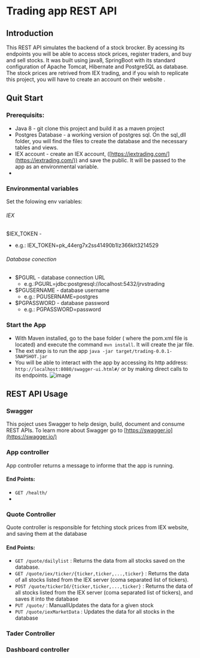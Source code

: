 # Trading app REST API
## Introduction
This REST API simulates the backend of a stock brocker. By acessing its endpoints you will be able to access stock prices, register traders, and buy and sell stocks. 
It was built using java8, SpringBoot with its standard configuration of Apache  Tomcat, Hibernate and PostgreSQL as database.
The stock prices are retrived from IEX trading, and if you wish to replicate this project, you will have to create an account on their website .

## Quit Start
### Prerequisits:
 - Java 8 - git clone this project and build it as a maven project
 - Postgres Database - a working version of postgres sql. On the sql_dll folder, you will find the files to create the database and the necessary tables and views. 
 - IEX account - create an IEX account, ([https://iextrading.com/](https://iextrading.com/)) and save the public. It will be passed to the app as an environmental variable.
 - 
### Environmental variables 
Set the folowing env variables:
###### IEX 
$IEX_TOKEN  - 
 - e.g.: IEX_TOKEN=pk_44erg7x2ss41490b1lz366klt3214529
###### Database conection
 - $PGURL - database connection URL
    - e.g.:PGURL=jdbc:postgresql://localhost:5432/jrvstrading 
  -  $PGUSERNAME - database username
     - e.g.: PGUSERNAME=postgres
   - $PGPASSWORD  - database password
     - e.g.: PGPASSWORD=password
     
### Start the App
- With Maven installed, go to the base folder ( where the pom.xml file is located) and execute the command `mvn install`. It will create the jar file.
- The ext step is to run the app `java -jar target/trading-0.0.1-SNAPSHOT.jar`
- You will be able to interact with the app by accessing its http address: `http://localhost:8080/swagger-ui.html#/` or by making direct calls to its endpoints.
![image](https://drive.google.com/uc?export=view&id=1CAvd_H93slk86gjNskusAfslaLDF2BZS)

## REST API Usage

### Swagger
This poject uses Swagger to help design, build, document and consume REST APIs. To learn more about Swagger go to [https://swagger.io](https://swagger.io/) 

### App controller
App controller returns a message to informe that the app is running.
#### End Points:
 - `GET /health/`
 - 
### Quote Controller
Quote controller is responsible for fetching stock prices from IEX website, and saving them at the database
#### End Points:
-   `GET /quote/dailylist`  : Returns the data from all stocks saved on the database.
-   `GET /quote/iex/ticker/{ticker,ticker,...,ticker}`  : Returns the data of all stocks listed from the IEX server (coma separated list of tickers).
-   `POST /quote/tickerId/{ticker,ticker,...,ticker}`  :  Returns the data of all stocks listed from the IEX server (coma separated list of tickers), and saves it into the database
-   `PUT /quote/`  : ManuallUpdates the data for a given stock
-   `PUT /quote/iexMarketData`  : Updates the data for all stocks in the database

### Tader Controller



 
### Dashboard controller
<!--stackedit_data:
eyJoaXN0b3J5IjpbMTU5NDQ1MDc4LDEwMTE2NTQ0OTUsMzEwNj
g0NzY0LC0xMTMyMDE4NTksMTc3MDc0ODgzNiwtMTI2MzA1NzI2
MSwtMjE0NTkwNDczNiwyOTE0NDk1ODQsMjA0MDI5NzYyMl19
-->